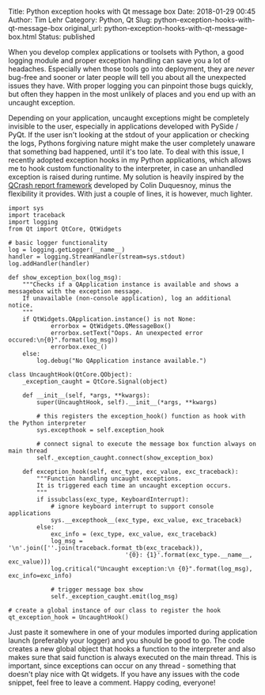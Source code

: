 Title: Python exception hooks with Qt message box
Date: 2018-01-29 00:45
Author: Tim Lehr
Category: Python, Qt
Slug: python-exception-hooks-with-qt-message-box
original_url: python-exception-hooks-with-qt-message-box.html
Status: published

When you develop complex applications or toolsets with Python, a good logging module and proper exception handling can save you a lot of headaches. Especially when those tools go into deployment, they are *never* bug-free and sooner or later people will tell you about all the unexpected issues they have. With proper logging you can pinpoint those bugs quickly, but often they happen in the most unlikely of places and you end up with an uncaught exception.

Depending on your application, uncaught exceptions might be completely invisible to the user, especially in applications developed with PySide / PyQt. If the user isn't looking at the stdout of your application or checking the logs, Pythons forgiving nature might make the user completely unaware that something bad happened, until it's too late. To deal with this issue, I recently adopted exception hooks in my Python applications, which allows me to hook custom functionality to the interpreter, in case an unhandled exception is raised during runtime. My solution is heavily inspired by the [QCrash report framework](https://github.com/ColinDuquesnoy/QCrash) developed by Colin Duquesnoy, minus the flexibility it provides. With just a couple of lines, it is however, much lighter.

``` line-numbers
import sys
import traceback
import logging
from Qt import QtCore, QtWidgets

# basic logger functionality
log = logging.getLogger(__name__)
handler = logging.StreamHandler(stream=sys.stdout)
log.addHandler(handler)

def show_exception_box(log_msg):
    """Checks if a QApplication instance is available and shows a messagebox with the exception message. 
    If unavailable (non-console application), log an additional notice.
    """
    if QtWidgets.QApplication.instance() is not None:
            errorbox = QtWidgets.QMessageBox()
            errorbox.setText("Oops. An unexpected error occured:\n{0}".format(log_msg))
            errorbox.exec_()
    else:
        log.debug("No QApplication instance available.")
 
class UncaughtHook(QtCore.QObject):
    _exception_caught = QtCore.Signal(object)
 
    def __init__(self, *args, **kwargs):
        super(UncaughtHook, self).__init__(*args, **kwargs)

        # this registers the exception_hook() function as hook with the Python interpreter
        sys.excepthook = self.exception_hook

        # connect signal to execute the message box function always on main thread
        self._exception_caught.connect(show_exception_box)
 
    def exception_hook(self, exc_type, exc_value, exc_traceback):
        """Function handling uncaught exceptions.
        It is triggered each time an uncaught exception occurs. 
        """
        if issubclass(exc_type, KeyboardInterrupt):
            # ignore keyboard interrupt to support console applications
            sys.__excepthook__(exc_type, exc_value, exc_traceback)
        else:
            exc_info = (exc_type, exc_value, exc_traceback)
            log_msg = '\n'.join([''.join(traceback.format_tb(exc_traceback)),
                                 '{0}: {1}'.format(exc_type.__name__, exc_value)])
            log.critical("Uncaught exception:\n {0}".format(log_msg), exc_info=exc_info)

            # trigger message box show
            self._exception_caught.emit(log_msg)
 
# create a global instance of our class to register the hook
qt_exception_hook = UncaughtHook()
```

Just paste it somewhere in one of your modules imported during application launch (preferably your logger) and you should be good to go. The code creates a new global object that hooks a function to the interpreter and also makes sure that said function is always executed on the main thread. This is important, since exceptions can occur on any thread - something that doesn't play nice with Qt widgets. If you have any issues with the code snippet, feel free to leave a comment. Happy coding, everyone!
